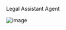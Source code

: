 Legal Assistant Agent



![image](https://github.com/user-attachments/assets/bdce8615-5e9f-4c68-9ea6-3938db5b2137)
